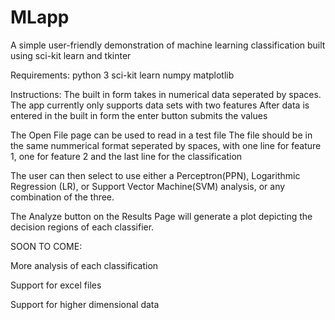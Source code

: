 # MLapp

A simple user-friendly demonstration of machine learning classification built using sci-kit learn and tkinter

Requirements:
python 3
sci-kit learn
numpy
matplotlib

Instructions:
The built in form takes in numerical data seperated by spaces.
The app currently only supports data sets with two features
After data is entered in the built in form the enter button submits the values

The Open File page can be used to read in a test file
The file should be in the same nummerical format seperated by spaces, with one line for feature 1, one for feature 2 and 
the last line for the classification

The user can then select to use either a Perceptron(PPN), Logarithmic Regression (LR), or Support Vector Machine(SVM) analysis,
or any combination of the three.

The Analyze button on the Results Page will generate a plot depicting the decision regions of each classifier.

SOON TO COME:

More analysis of each classification

Support for excel files

Support for higher dimensional data

